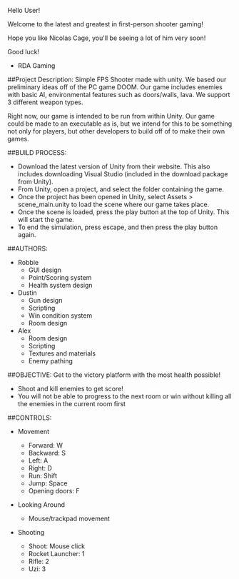 Hello User!

Welcome to the latest and greatest in first-person shooter gaming!

Hope you like Nicolas Cage, you'll be seeing a lot of him very soon!

Good luck!
- RDA Gaming

##Project Description:
Simple FPS Shooter made with unity. We based our preliminary ideas off of
the PC game DOOM. Our game includes enemies with basic AI, environmental features
such as doors/walls, lava. We support 3 different weapon types.

Right now, our game is intended to be run from within Unity. Our game could be made
to an executable as is, but we intend for this to be something not only for players,
but other developers to build off of to make their own games.

##BUILD PROCESS:
* Download the latest version of Unity from their website. This also includes
  downloading Visual Studio (included in the download package from Unity).
* From Unity, open a project, and select the folder containing the game.
* Once the project has been opened in Unity, select Assets > scene_main.unity to
  load the scene where our game takes place.
* Once the scene is loaded, press the play button at the top of Unity. This
  will start the game.
* To end the simulation, press escape, and then press the play button again.


##AUTHORS:
* Robbie
  * GUI design
  * Point/Scoring system
  * Health system design
* Dustin
  * Gun design
  * Scripting
  * Win condition system
  * Room design
* Alex
  * Room design
  * Scripting
  * Textures and materials
  * Enemy pathing


##OBJECTIVE:
Get to the victory platform with the most health possible!
* Shoot and kill enemies to get score!
* You will not be able to progress to the next room or win without killing all the enemies in the current room first

##CONTROLS:
* Movement
  * Forward: W
  * Backward: S
  * Left: A
  * Right: D
  * Run: Shift
  * Jump: Space
  * Opening doors: F

* Looking Around
  * Mouse/trackpad movement

* Shooting
  * Shoot: Mouse click
  * Rocket Launcher: 1
  * Rifle: 2
  * Uzi: 3

